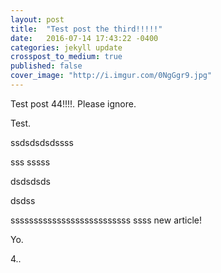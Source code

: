 ```yaml
---
layout: post
title:  "Test post the third!!!!!"
date:   2016-07-14 17:43:22 -0400
categories: jekyll update
crosspost_to_medium: true
published: false
cover_image: "http://i.imgur.com/0NgGgr9.jpg"
---
```

Test post 44!!!!. Please ignore.


Test.

ssdsdsdsdssss

sss
sssss


dsdsdsds

dsdss

ssssssssssssssssssssssssss
ssss
new article!


Yo.

4..
